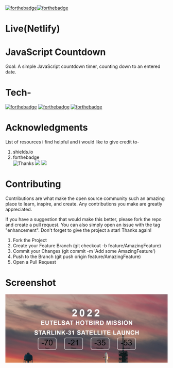 [![forthebadge](https://forthebadge.com/images/badges/built-with-love.svg)](https://forthebadge.com)[![forthebadge](https://forthebadge.com/images/badges/made-with-javascript.svg)](https://forthebadge.com)

# Live(Netlify)

# JavaScript Countdown
Goal: A simple JavaScript countdown timer, counting down to an entered date.


# Tech-
[![forthebadge](https://forthebadge.com/images/badges/uses-html.svg)](https://forthebadge.com)
[![forthebadge](https://forthebadge.com/images/badges/uses-css.svg)](https://forthebadge.com)
[![forthebadge](https://forthebadge.com/images/badges/uses-js.svg)](https://forthebadge.com)

# Acknowledgments
List of resources i find helpful and i would like to give credit to-
1. shields.io       
2. forthebadge   
![Thanks](https://img.shields.io/badge/MENTOR-HITESH%20CHOUDHARY-red)
![](https://img.shields.io/badge/MENTOR-ANURAG%20TIWARI-red)
![](https://img.shields.io/badge/THANKS-Ineuronai-green)

# Contributing
Contributions are what make the open source community such an amazing place to learn, inspire, and create. Any contributions you make are greatly appreciated.

If you have a suggestion that would make this better, please fork the repo and create a pull request. You can also simply open an issue with the tag "enhancement". Don't forget to give the project a star! Thanks again!

1. Fork the Project
2. Create your Feature Branch (git checkout -b feature/AmazingFeature)
3. Commit your Changes (git commit -m 'Add some AmazingFeature')
4. Push to the Branch (git push origin feature/AmazingFeature)
5. Open a Pull Request

# Screenshot
![](./assets/Capture01.PNG)
 